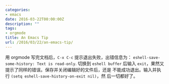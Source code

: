 ```yaml
---
categories:
- emacs
date: 2016-03-22T00:00:00Z
description: ""
tags:
- orgmode
title: An Emacs Tip
url: /2016/03/22/an-emacs-tip/
---
```



用 orgmode 写完文档后，`C-x C-c` 提示退出失败，出错信息为：
`eshell-save-some-history: Text is read-only`. 切换到 `eshell buffer`
后输入 `exit`，果然又提示了同样的错误。保存并关闭编辑好的文件后，还是
不能成功退出。输入并执行 `(setq eshell-save-history-on-exit nil)`，然
后一切都好了。
